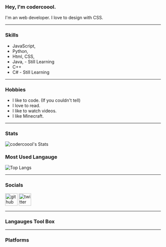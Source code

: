 ### Hey, I'm codercoool.
I'm an web developer. I love to design with CSS.

---

### Skills
- JavaScript,
- Python,
- Html, CSS,
- Java, - Still Learning 
- C++
- C# - Still Learning 
---


### Hobbies
- I like to code. (If you couldn't tell)
- I love to read.
- I like to watch videos.
- I like Minecraft.
---
### Stats
![codercoool's Stats](https://github-readme-stats.vercel.app/api?username=codercoool&count_private=true&show_icons=true&theme=radical)

### Most Used Langauge

![Top Langs](https://github-readme-stats.vercel.app/api/top-langs/?username=codercoool&show_icons=true&theme=radical)

---

### Socials 
[<img src='https://cdn.jsdelivr.net/npm/simple-icons@3.0.1/icons/github.svg' alt='github' height='40'>](https://github.com/codercoool)  [<img src='https://cdn.jsdelivr.net/npm/simple-icons@3.0.1/icons/twitter.svg' alt='twitter' height='40'>](https://twitter.com/epicccccccc1)  

---
### Langauges Tool Box

---
### Platforms 


